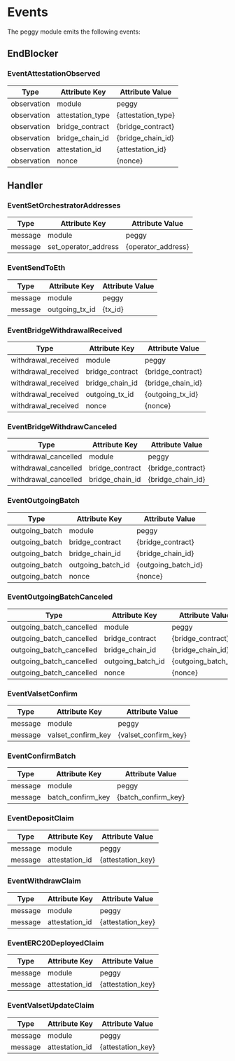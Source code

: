 <!--
order: 7
title: Events
-->

# Events

The peggy module emits the following events:

## EndBlocker

### EventAttestationObserved
| Type        | Attribute Key    | Attribute Value    |
|-------------|------------------|--------------------|
| observation | module           | peggy              |
| observation | attestation_type | {attestation_type} |
| observation | bridge_contract  | {bridge_contract}  |
| observation | bridge_chain_id  | {bridge_chain_id}  |
| observation | attestation_id   | {attestation_id}   |
| observation | nonce            | {nonce}            |
  
## Handler

### EventSetOrchestratorAddresses

| Type    | Attribute Key        | Attribute Value    |
|---------|----------------------|--------------------|
| message | module               | peggy     |
| message | set_operator_address | {operator_address} |

### EventSendToEth

| Type    | Attribute Key  | Attribute Value |
|---------|----------------|-----------------|
| message | module         | peggy     |
| message | outgoing_tx_id | {tx_id}         |


### EventBridgeWithdrawalReceived
| Type                | Attribute Key   | Attribute Value   |
|---------------------|-----------------|-------------------|
| withdrawal_received | module          | peggy             |
| withdrawal_received | bridge_contract | {bridge_contract} |
| withdrawal_received | bridge_chain_id | {bridge_chain_id} |
| withdrawal_received | outgoing_tx_id  | {outgoing_tx_id}  |
| withdrawal_received | nonce           | {nonce}           |

### EventBridgeWithdrawCanceled
| Type                 | Attribute Key   | Attribute Value   |
|----------------------|-----------------|-------------------|
| withdrawal_cancelled | module          | peggy             |
| withdrawal_cancelled | bridge_contract | {bridge_contract} |
| withdrawal_cancelled | bridge_chain_id | {bridge_chain_id} |


### EventOutgoingBatch

| Type           | Attribute Key      | Attribute Value   |
|----------------|--------------------|-------------------|
| outgoing_batch | module             | peggy             |
| outgoing_batch | bridge_contract    | {bridge_contract} |
| outgoing_batch | bridge_chain_id    | {bridge_chain_id} |
| outgoing_batch | outgoing_batch_id  | {outgoing_batch_id}|
| outgoing_batch | nonce              | {nonce}           |

### EventOutgoingBatchCanceled
| Type                     | Attribute Key   | Attribute Value   |
|--------------------------|-----------------|-------------------|
| outgoing_batch_cancelled | module          | peggy             |
| outgoing_batch_cancelled | bridge_contract | {bridge_contract} |
| outgoing_batch_cancelled | bridge_chain_id | {bridge_chain_id} |
| outgoing_batch_cancelled | outgoing_batch_id  | {outgoing_batch_id}  |
| outgoing_batch_cancelled | nonce           | {nonce}           |

### EventValsetConfirm

| Type    | Attribute Key        | Attribute Value    |
|---------|----------------------|--------------------|
| message | module               | peggy     |
| message | valset_confirm_key | {valset_confirm_key} |


### EventConfirmBatch

| Type    | Attribute Key     | Attribute Value     |
|---------|-------------------|---------------------|
| message | module            | peggy       |
| message | batch_confirm_key | {batch_confirm_key} |

### EventDepositClaim

| Type    | Attribute Key  | Attribute Value   |
|---------|----------------|-------------------|
| message | module         | peggy     |
| message | attestation_id | {attestation_key} |


### EventWithdrawClaim

| Type    | Attribute Key  | Attribute Value   |
|---------|----------------|-------------------|
| message | module         | peggy    |
| message | attestation_id | {attestation_key} |

### EventERC20DeployedClaim
| Type    | Attribute Key  | Attribute Value      |
|---------|----------------|----------------------|
| message | module         | peggy |
| message | attestation_id | {attestation_key}    |

### EventValsetUpdateClaim
| Type    | Attribute Key  | Attribute Value      |
|---------|----------------|----------------------|
| message | module         | peggy |
| message | attestation_id | {attestation_key}    |

